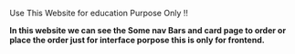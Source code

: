 Use This Website for education Purpose Only !!

**In this website we can see the Some nav Bars and card page to order or place the order just for interface porpose this is only for frontend.**

